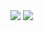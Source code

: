 <img src="https://img.shields.io/badge/HTML-E34F26?style=for-the-badge&logo=HTML&logoColor=white">
<img src="https://img.shields.io/badge/C++-00599C?style=for-the-badge&logo=C++&logoColor=white">
